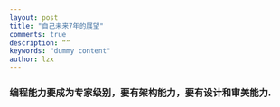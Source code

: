 ```yaml
---
layout: post
title: "自己未来7年的展望"
comments: true
description: “”
keywords: "dummy content"
author: lzx
---
```

### 编程能力要成为专家级别，要有架构能力，要有设计和审美能力.